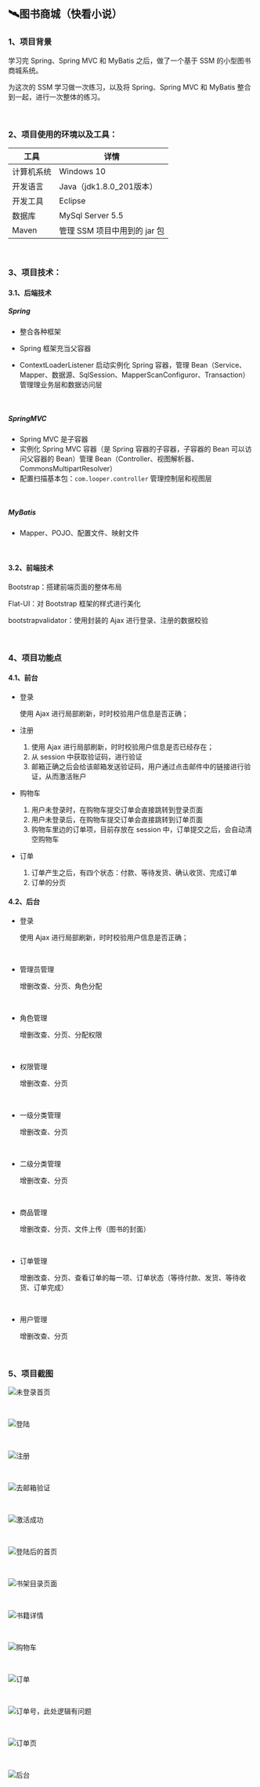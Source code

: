 ## :artificial_satellite:图书商城（快看小说）

### 1、项目背景

学习完 Spring、Spring MVC 和 MyBatis 之后，做了一个基于 SSM 的小型图书商城系统。

为这次的 SSM 学习做一次练习，以及将 Spring、Spring MVC 和 MyBatis 整合到一起，进行一次整体的练习。

<br>

### 2、项目使用的环境以及工具：

| 工具       | 详情                         |
| ---------- | ---------------------------- |
| 计算机系统 | Windows 10                   |
| 开发语言   | Java（jdk1.8.0_201版本）     |
| 开发工具   | Eclipse                      |
| 数据库     | MySql Server 5.5             |
| Maven      | 管理 SSM 项目中用到的 jar 包 |

<br>

### 3、项目技术：

#### 3.1、后端技术

##### Spring

* 整合各种框架

* Spring 框架充当父容器
* ContextLoaderListener 启动实例化 Spring 容器，管理 Bean（Service、Mapper、数据源、SqlSession、MapperScanConfiguror、Transaction）管理理业务层和数据访问层

<br>

##### SpringMVC

* Spring MVC 是子容器
* 实例化 Spring MVC 容器（是 Spring 容器的子容器，子容器的 Bean 可以访问父容器的 Bean）管理 Bean（Controller、视图解析器、CommonsMultipartResolver）
* 配置扫描基本包：`com.looper.controller` 管理控制层和视图层

<br>

##### MyBatis

* Mapper、POJO、配置文件、映射文件

<br>

#### 3.2、前端技术

Bootstrap：搭建前端页面的整体布局

Flat-UI：对 Bootstrap 框架的样式进行美化

bootstrapvalidator：使用封装的 Ajax 进行登录、注册的数据校验

<br>

### 4、项目功能点

#### 4.1、前台

* 登录

  使用 Ajax 进行局部刷新，时时校验用户信息是否正确；

* 注册
  1. 使用 Ajax 进行局部刷新，时时校验用户信息是否已经存在；
  2. 从 session 中获取验证码，进行验证
  3. 邮箱正确之后会给该邮箱发送验证码，用户通过点击邮件中的链接进行验证，从而激活账户

* 购物车
  1. 用户未登录时，在购物车提交订单会直接跳转到登录页面
  2. 用户未登录后，在购物车提交订单会直接跳转到订单页面
  3. 购物车里边的订单项，目前存放在 session 中，订单提交之后，会自动清空购物车

* 订单
  1. 订单产生之后，有四个状态：付款、等待发货、确认收货、完成订单
  2. 订单的分页

#### 4.2、后台

* 登录

  使用 Ajax 进行局部刷新，时时校验用户信息是否正确；

<br>

* 管理员管理

  增删改查、分页、角色分配

<br>

* 角色管理

  增删改查、分页、分配权限

<br>

* 权限管理

  增删改查、分页

<br>

* 一级分类管理

  增删改查、分页

<br>

* 二级分类管理

  增删改查、分页

<br>

* 商品管理

  增删改查、分页、文件上传（图书的封面）

<br>

* 订单管理

  增删改查、分页、查看订单的每一项、订单状态（等待付款、发货、等待收货、订单完成）

<br>

* 用户管理

  增删改查、分页

<br>

### 5、项目截图

![未登录首页](image/20200703/looper_2020-07-03_12-01-03.png)

<br>

![登陆](image/20200703/looper_2020-07-03_11-53-55.png)

<br>

![注册](image/20200703/looper_2020-07-03_11-53-13.png)

<br>

![去邮箱验证](image/20200703/looper_2020-07-03_11-52-26.png)

<br>

![激活成功](image/20200703/looper_2020-07-03_11-51-21.png)

<br>

![登陆后的首页](image/20200703/looper_2020-07-03_11-54-54.png)

<br>

![书架目录页面](image/20200703/looper_2020-07-03_11-56-06.png)

<br>

![书籍详情](image/20200703/looper_2020-07-03_11-55-31.png)

<br>

![购物车](image/20200703/looper_2020-07-03_11-57-00.png)

<br>

![订单](image/20200703/looper_2020-07-03_11-57-39.png)

<br>

![订单号，此处逻辑有问题](image/20200703/looper_2020-07-03_11-59-30.png)

<br>

![订单页](image/20200703/looper_2020-07-03_12-00-18.png)

<br>

![后台](image/20200703/looper_2020-07-03_11-44-26.png)







